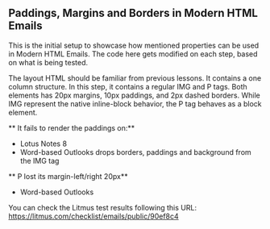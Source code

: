 ## Paddings, Margins and Borders in Modern HTML Emails

This is the initial setup to showcase how mentioned properties can be used in Modern HTML Emails. The code here gets modified on each step, based on what is being tested.


The layout HTML should be familiar from previous lessons. It contains a one column structure.
In this step, it contains a regular IMG and P tags. Both elements has 20px margins, 10px paddings, and 2px dashed borders.
While IMG represent the native inline-block behavior, the P tag behaves as a block element.


** It fails to render the paddings on:**
- Lotus Notes 8
- Word-based Outlooks drops borders, paddings and background from the IMG tag

** P lost its margin-left/right 20px**
- Word-based Outlooks 


You can check the Litmus test results following this URL:
https://litmus.com/checklist/emails/public/90ef8c4